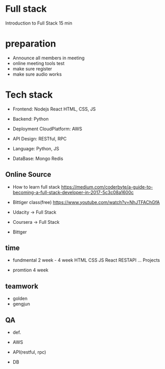 
# Full stack
Introduction to Full Stack
15 min

# preparation
+ Announce all members in meeting
+ online meeting tools test
+ make sure register
+ make sure audio works

# Tech stack
+ Frontend: Nodejs React  HTML, CSS, JS
+ Backend: Python
+ Deployment CloudPlatform: AWS

+ API Design: RESTful, RPC
+ Language: Python, JS
+ DataBase: Mongo Redis

## Online Source
+ How to learn full stack
https://medium.com/coderbyte/a-guide-to-becoming-a-full-stack-developer-in-2017-5c3c08a1600c

+ Bittiger class(free)
https://www.youtube.com/watch?v=NhJTFAChGfA

+ Udacity -> Full Stack

+ Coursera -> Full Stack

+ Bittger

## time
+ fundmental 2 week - 4 week
HTML CSS JS
React RESTAPI
 ...
Projects

+ promtion
4 week


## teamwork
+ golden
+ gengjun


## QA
+ def.

+ AWS

+ API(restful, rpc)

+ DB


